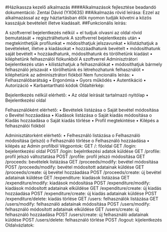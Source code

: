 #Házikassza kezelő alkalmazás
####Alkalmazások fejlesztése beadandó dokumentáció: Zentai Dávid (YX063S)
##Alkalmazás rövid leírása: 
Ezzel az alkalmazással az egy háztartásban élők nyomon tudják követni a közös kasszájuk bevételeit illetve kiadásait.
##Funkcionális leírás:

<dl>
</dl>
A szoftverrel bejelentkezés nélkül
+ el tudjuk olvasni az oldal rövid bemutatását
+ regisztrálhetunk
A szoftverrel bejelentkezés után
•	megtekinthetjük profilunkat
•	módosíthatjuk jelszavunkat
•	kilistázhatjuk a bevételeket, illetve a kiadásokat
•	hozzáadhatunk bevételt
•	módosíthatunk saját bevételt
•	hozzáadhatunk, módosíthatunk és törölhetünk kiadást
•	kiléphetünk felhasználói fiókunkból
A szoftverrel Adminisztrátori bejelentkezés után
•	kilistázhatjuk a felhasználókat
•	módosíthatjuk bármely felhasználó jelszavát
•	törölhetünk és létrehozhatunk felhasználót
•	kiléphetünk az adminisztrátori fiókból
Nem funcionális leírás:
•	Felhasználóbarátság
•	Ergonómia
•	Gyors működés
•	Autentikáció
•	Autorizáció
•	Karbantartható kódok
Oldaltérkép:

Bejelentkezés nélkül elérhető:
•	Az oldal leírását tartalmazó nyitólap
•	Bejelentkezési oldal

Felhasználóként elérhető:
•	Bevételek listázása
o	Saját bevétel módosítása
o	Bevétel hozzáadása
•	Kiadások listázása
o	Saját kiadás módosítása
o	Kiadás hozzáadása
o	Saját kiadás törlése
•	Profil megtekintése
•	Kilépés a felhasználói fiókból

Adminisztátorként elérhető:
•	Felhesználó listázása
o	Felhasználó módosítása (jelszó)
o	Felhasználó törlése
o	Felhasználó hozzáadása
•	kilépés az Admin profilból
Végpontok:
GET /: főoldal 
GET /login: bejelentkezési oldal 
POST /login: bejelntkezési adatok küldése 
GET /profile: profil jelszó változtatása 
POST /profile: profil jelszó módosítása 
GET /proceeds: bevételek listázása 
GET /proceeds/modify: bevétel módosítása 
POST /proceeds/modify: bevétel módosított adatainak küldése 
GET /proceeds/create: új bevétel hozzáadása 
POST /proceeds/create: új bevétel adatainak küldése 
GET /expenditure: kiadások listázása 
GET /expenditure/modify: kiadások módosítása 
POST /expenditure/modify: kiadások módosított adatainak elküldése 
GET /expenditure/create: új kiadás hozzáadása 
POST /expenditure/create: új kiadás adatainak küldése 
POST /expenditure/delete: kiadás törlése 
GET /users: felhasználók listázása 
GET /users/modify: felhasználó adatainak módosítása 
POST /users/modify: felhasználó módosított adatainak elküldése 
GET /users/create: új felhasználó hozzáadása 
POST /users/create: új felhasználó adatainak küldése 
POST /users/delete: felhasználó törlése 
POST /logout: kijelentkezés
Oldalvázlatok:

